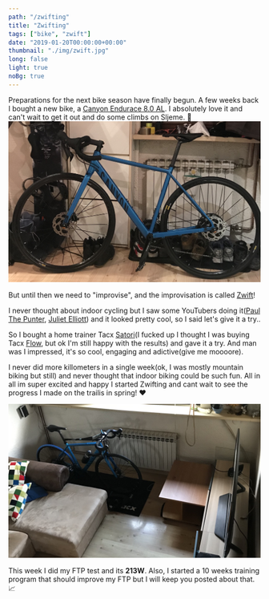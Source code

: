 ```yaml
---
path: "/zwifting"
title: "Zwifting"
tags: ["bike", "zwift"]
date: "2019-01-20T00:00:00+00:00"
thumbnail: "./img/zwift.jpg"
long: false
light: true
noBg: true
---
```


Preparations for the next bike season have finally begun. 
A few weeks back I bought a new bike, a [Canyon Endurace 8.0 AL](https://www.canyon.com/en-hr/road/endurace/2019/endurace-al-disc-7-0.html). I absolutely love it and can't wait to get it out and do some climbs on Sljeme. 🚴
![Unboxing](./img/bike.jpg)

But until then we need to "improvise", and the improvisation is called [Zwift](https://zwift.com/)!

I never thought about indoor cycling but I  saw some YouTubers doing it([Paul The Punter](https://www.youtube.com/channel/UCd_xQRiSE1Y7DUU03FpQMHQ), [Juliet Elliott](https://www.youtube.com/channel/UCjcANXkXDbYqQ34F_UTql5w)) and it looked pretty cool, so I said let's give it a try..

So I bought a home trainer Tacx [Satori](https://tacx.com/product/satori-smart/)(I fucked up I thought I was buying Tacx [Flow](https://tacx.com/product/flow-smart/), but ok I'm still happy with the results) and gave it a try. And man was I impressed, it's so cool, engaging and adictive(give me moooore). 

I never did more killometers in a single week(ok, I was mostly mountain biking but still) and never thought that indoor biking could be such fun. All in all im super excited and happy I started Zwifting and cant wait to see the progress I made on the trailis in spring! ❤️

![Setup](./img/setup.jpg)

This week I did my FTP test and its **213W**. Also, I started a 10 weeks training program that should improve my FTP but I will keep you posted about that. 📈

<strava url="https://www.strava.com/activities/2109455822/embed/ee01544cd5cc72b13abcf126158b6764e2b9953c"></strava>

